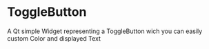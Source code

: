 # ToggleButton
A Qt simple Widget representing a ToggleButton wich you can easily custom Color and displayed Text
